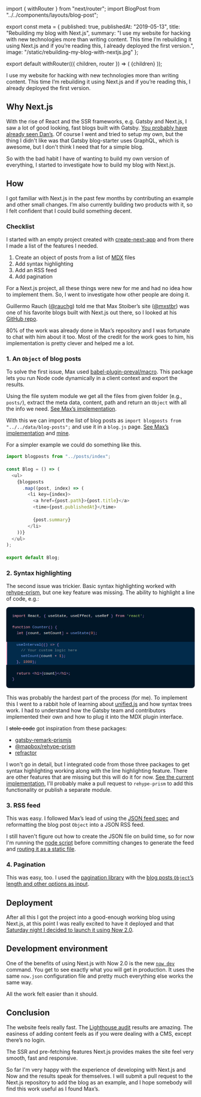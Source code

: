 import { withRouter } from "next/router";
import BlogPost from "../../components/layouts/blog-post";

export const meta = {
  published: true,
  publishedAt: "2019-05-13",
  title: "Rebuilding my blog with Next.js",
  summary: "I use my website for hacking with new technologies more than writing content. This time I&rsquo;m rebuilding it using Next.js and if you&rsquo;re reading this, I already deployed the first version.",
  image: "/static/rebuilding-my-blog-with-nextjs.jpg"
};

export default withRouter(({ children, router }) => (
  <BlogPost path={router.pathname} meta={meta}>
    {children}
  </BlogPost>
));

I use my website for hacking with new technologies more than writing content. This time I&rsquo;m rebuilding it using Next.js and if you&rsquo;re reading this, I already deployed the first version.


## Why Next.js

With the rise of React and the SSR frameworks, e.g. Gatsby and Next.js, I saw a lot of good looking, fast blogs built with Gatsby. [You probably have already seen Dan&rsquo;s](https://overreacted.io/). Of course I went and tried to setup my own, but the thing I didn't like was that Gatsby blog-starter uses GraphQL, which is awesome, but I don't think I need that for a simple blog.

So with the bad habit I have of wanting to build my own version of everything, I started to investigate how to build my blog with Next.js.

## How

I got familiar with Next.js in the past few months by contributing an example and other small changes. I&rsquo;m also currently building two products with it, so I felt confident that I could build something decent.

### Checklist

I started with an empty project created with [create-next-app](https://github.com/segment-open-source-transfer/create-next-app) and from there I made a list of the features I needed.

1. Create an object of posts from a list of [MDX](https://mdxjs.com/) files
2. Add syntax highlighting
3. Add an RSS feed
4. Add pagination

For a Next.js project, all these things were new for me and had no idea how to implement them. So, I went to investigate how other people are doing it.

Guillermo Rauch ([@rauchg](https://twitter.com/rauchg)) told me that Max Stoiber&rsquo;s site ([@mxstbr](https://twitter.com/mxstbr)) was one of his favorite blogs built with Next.js out there, so I looked at his [GitHub repo](https://github.com/mxstbr/mxstbr.com).

80% of the work was already done in Max&rsquo;s repository and I was fortunate to chat with him about it too. Most of the credit for the work goes to him, his implementation is pretty clever and helped me a lot.

### 1. An `Object` of blog posts

To solve the first issue, Max used [babel-plugin-preval/macro](https://github.com/kentcdodds/babel-plugin-preval). This package lets you run Node code dynamically in a client context and export the results.

Using the file system module we get all the files from given folder (e.g., `posts/`), extract the meta data, content, path and return an `Object` with all the info we need. [See Max&rsquo;s implementation](https://github.com/mxstbr/mxstbr.com/blob/master/data/get-blog-posts.js).

With this we can import the list of blog posts as `import blogposts from "../../data/blog-posts";` and use it in a `blog.js` page. [See Max&rsquo;s implementation](https://github.com/mxstbr/mxstbr.com/blob/master/pages/thoughts/index.js) and [mine](https://github.com/j0lv3r4/jolvera.dev/blob/master/pages/blog.js).

For a simpler example we could do something like this.

```js
import blogposts from "../posts/index";

const Blog = () => (
  <ul>
    {blogposts
      .map((post, index) => (
        <li key={index}>
          <a href={post.path}>{post.title}</a>
          <time>{post.publishedAt}</time>
          
          {post.summary}
        </li>
    ))}
  </ul>
);

export default Blog;
```

### 2. Syntax highlighting

The second issue was trickier. Basic syntax highlighting worked with [rehype-prism](https://github.com/mapbox/rehype-prism), but one key feature was missing. The ability to highlight a line of code, e.g.:

<img
  src="/static/overreacted-code-snippet.jpg"
  alt="Snippet of code from Dan Abramov&rsquo;s blog"
/>

This was probably the hardest part of the process (for me). To implement this I went to a rabbit hole of learning about [unified.js](https://unified.js.org/) and how syntax trees work. I had to understand how the Gatsby team and contributors implemented their own and how to plug it into the MDX plugin interface.

I <s>stole code</s> got inspiration from these packages:

- [gatsby-remark-prismjs](https://github.com/gatsbyjs/gatsby/tree/master/packages/gatsby-remark-prismjs)
- [@mapbox/rehype-prism](https://github.com/mapbox/rehype-prism)
- [refractor](https://github.com/wooorm/refractor)

I won't go in detail, but I integrated code from those three packages to get syntax highlighting working along with the line highlighting feature. There are other features that are missing but this will do it for now. [See the current implementation](https://github.com/j0lv3r4/jolvera.dev/blob/master/mdx-prism/index.js), I'll probably make a pull request to `rehype-prism` to add this functionality or publish a separate module.

### 3. RSS feed

This was easy. I followed Max&rsquo;s lead of using the [JSON feed spec](https://jsonfeed.org/) and reformatting the blog post `Object` into a JSON RSS feed.

I still haven't figure out how to create the JSON file on build time, so for now I'm running the [node script](https://github.com/j0lv3r4/jolvera.dev/blob/master/posts/rss-feed.js) before committing changes to generate the feed and [routing it as a static file](https://github.com/j0lv3r4/jolvera.dev/blob/master/now.json#L7).

### 4. Pagination

This was easy, too. I used the [pagination library](https://www.npmjs.com/package/pagination) with the [blog posts `Object`&rsquo;s length and other options as input](https://github.com/j0lv3r4/jolvera.dev/blob/master/pages/blog.js#L13-L18).

## Deployment

After all this I got the project into a good-enough working blog using Next.js, at this point I was really excited to have it deployed and that [Saturday night I decided to launch it using Now 2.0](https://twitter.com/_jolvera/status/1127431569042550784?s=20).

## Development environment

One of the benefits of using Next.js with Now 2.0 is the new [`now dev`](https://zeit.co/blog/now-dev) command. You get to see exactly what you will get in production. It uses the same `now.json` configuration file and pretty much everything else works the same way.

All the work felt easier than it should.

## Conclusion

The website feels really fast. The [Lighthouse audit](https://twitter.com/_jolvera/status/1127432136565383169?s=20) results are amazing. The easiness of adding content feels as if you were dealing with a CMS, except there&rsquo;s no login.

The SSR and pre-fetching features Next.js provides makes the site feel very smooth, fast and responsive.

So far I'm very happy with the experience of developing with Next.js and Now and the results speak for themselves. I will submit a pull request to the Next.js repository to add the blog as an example, and I hope somebody will find this work useful as I found Max&rsquo;s.
